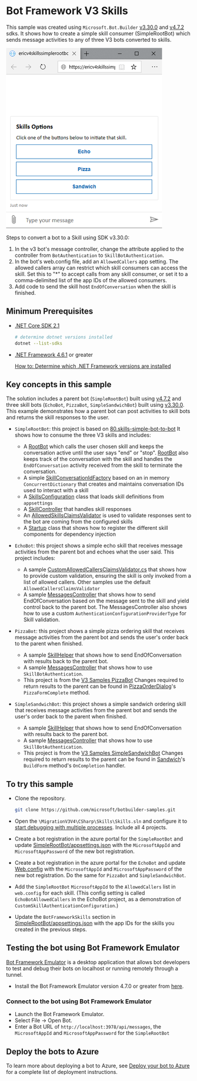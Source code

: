 # Bot Framework V3 Skills

This sample was created using `Microsoft.Bot.Builder` [v3.30.0](https://www.nuget.org/packages/Microsoft.Bot.Builder/3.30.0) and [v4.7.2](https://www.nuget.org/packages/Microsoft.Bot.Builder/4.7.2) sdks. It shows how to create a simple skill consumer (SimpleRootBot) which sends message activities to any of three V3 bots converted to skills.

![Skill Options](media/SkillOptions.png)

Steps to convert a bot to a Skill using SDK v3.30.0:
1)	In the v3 bot's message controller, change the attribute applied to the controller from `BotAuthentication` to `SkillBotAuthentication`.
1)	In the bot's web.config file, add an `AllowedCallers` app setting. The allowed callers array can restrict which skill consumers can access the skill. Set this to "*" to accept calls from any skill consumer, or set it to a comma-delimited list of the app IDs of the allowed consumers.
1)	Add code to send the skill host `EndOfConversation` when the skill is finished.


## Minimum Prerequisites

- [.NET Core SDK 2.1](https://dotnet.microsoft.com/download) 

  ```bash
  # determine dotnet versions installed
  dotnet --list-sdks
  ```

- [.NET Framework 4.6.1](https://dotnet.microsoft.com/download/dotnet-framework) or greater

  [How to: Determine which .NET Framework versions are installed](https://docs.microsoft.com/en-us/dotnet/framework/migration-guide/how-to-determine-which-versions-are-installed)

## Key concepts in this sample

The solution includes a parent bot (`SimpleRootBot`) built using [v4.7.2](https://www.nuget.org/packages/Microsoft.Bot.Builder/4.7.2) and three skill bots (`EchoBot`, `PizzaBot`, `SimpleSandwichBot`) built using [v3.30.0](https://www.nuget.org/packages/Microsoft.Bot.Builder/3.30.0). This example demonstrates how a parent bot can post activities to skill bots and returns the skill responses to the user.

- `SimpleRootBot`: this project is based on [80.skills-simple-bot-to-bot](https://github.com/microsoft/BotBuilder-Samples/tree/master/samples/csharp_dotnetcore/80.skills-simple-bot-to-bot) It shows how to consume the three V3 skills and includes:
  - A [RootBot](V4SimpleRootBot/Bots/RootBot.cs) which calls the user chosen skill and keeps the conversation active until the user says "end" or "stop". [RootBot](V4SimpleRootBot/Bots/RootBot.cs) also keeps track of the conversation with the skill and handles the `EndOfConversation` activity received from the skill to terminate the conversation.
  - A simple [SkillConversationIdFactory](V4SimpleRootBot/SkillConversationIdFactory.cs) based on an in memory `ConcurrentDictionary` that creates and maintains conversation IDs used to interact with a skill
  - A [SkillsConfiguration](V4SimpleRootBot/SkillsConfiguration.cs) class that loads skill definitions from `appsettings`
  - A [SkillController](V4SimpleRootBot/Controllers/SkillController.cs) that handles skill responses
  - An [AllowedSkillsClaimsValidator](V4SimpleRootBot/Authentication/AllowedSkillsClaimsValidator.cs) is used to validate responses sent to the bot are coming from the configured skills
  - A [Startup](V4SimpleRootBot/Startup.cs) class that shows how to register the different skill components for dependency injection

- `EchoBot`: this project shows a simple echo skill that receives message activities from the parent bot and echoes what the user said. This project includes:
  - A sample [CustomAllowedCallersClaimsValidator.cs](EchoSkillBot/Authentication/CustomAllowedCallersClaimsValidator.cs.cs) that shows how to provide custom validation, ensuring the skill is only invoked from a list of allowed callers.  Other samples use the default `AllowedCallersClaimsValidator`
  - A sample [MessagesController](V3EchoBot/Controllers/MessagesController.cs) that shows how to send EndOfConversation based on the message sent to the skill and yield control back to the parent bot. The MessagesController also shows how to use a custom `AuthenticationConfigurationProviderType` for Skill validation.

- `PizzaBot`: this project shows a simple pizza ordering skill that receives message activities from the parent bot and sends the user's order back to the parent when finished.
  - A sample [SkillHelper](V3PizzaBot/SkillsHelper.cs) that shows how to send EndOfConversation with results back to the parent bot.
  - A sample [MessagesController](V3EchoBot/Controllers/MessagesController.cs) that shows how to use `SkillBotAuthentication`.
  - This project is from the [V3 Samples PizzaBot](https://github.com/microsoft/BotBuilder-V3/tree/master/CSharp/Samples/PizzaBot)  Changes required to return results to the parent can be found in [PizzaOrderDialog](V3PizzaBot/PizzaOrderDialog.cs)'s `PizzaFormComplete` method.

- `SimpleSandwichBot`: this project shows a simple sandwich ordering skill that receives message activities from the parent bot and sends the user's order back to the parent when finished.
  - A sample [SkillHelper](V3SimpleSandwichBot/SkillsHelper.cs) that shows how to send EndOfConversation with results back to the parent bot.
  - A sample [MessagesController](V3SimpleSandwichBot/Controllers/MessagesController.cs) that shows how to use `SkillBotAuthentication`.
  - This project is from the [V3 Samples SimpleSandwichBot](https://github.com/microsoft/BotBuilder-V3/tree/master/CSharp/Samples/SimpleSandwichBot)  Changes required to return results to the parent can be found in [Sandwich](V3SimpleSandwichBot/Sandwich.cs)'s `BuildForm` method's `OnCompletion` handler.

## To try this sample

- Clone the repository.

    ```bash
    git clone https://github.com/microsoft/botbuilder-samples.git
    ```

- Open the `\MigrationV3V4\CSharp\Skills\Skills.sln` and configure it to [start debugging with multiple processes](https://docs.microsoft.com/en-us/visualstudio/debugger/debug-multiple-processes?view=vs-2019#start-debugging-with-multiple-processes). Include all 4 projects.
- Create a bot registration in the azure portal for the `SimpleRootBot` and update [SimpleRootBot/appsettings.json](SimpleRootBot/appsettings.json) with the `MicrosoftAppId` and `MicrosoftAppPassword` of the new bot registration.
- Create a bot registration in the azure portal for the `EchoBot` and update [Web.config](V3EchoBot/Web.config) with the `MicrosoftAppId` and `MicrosoftAppPassword` of the new bot registration.  Do the same for `PizzaBot` and `SimpleSandwichBot`.
- Add the `SimpleRootBot` `MicrosoftAppId` to the `AllowedCallers` list in `web.config` for each skill. (This config setting is called `EchoBotAllowedCallers` in the EchoBot project, as a demonstration of `CustomSkillAuthenticationConfiguration`.)
- Update the `BotFrameworkSkills` section in [SimpleRootBot/appsettings.json](SimpleRootBot/appsettings.json) with the app IDs for the skills you created in the previous steps.

## Testing the bot using Bot Framework Emulator

[Bot Framework Emulator](https://github.com/microsoft/botframework-emulator) is a desktop application that allows bot developers to test and debug their bots on localhost or running remotely through a tunnel.

- Install the Bot Framework Emulator version 4.7.0 or greater from [here](https://github.com/Microsoft/BotFramework-Emulator/releases).

### Connect to the bot using Bot Framework Emulator

- Launch the Bot Framework Emulator.
- Select File -> Open Bot.
- Enter a Bot URL of `http://localhost:3978/api/messages`, the `MicrosoftAppId` and `MicrosoftAppPassword` for the `SimpleRootBot`

## Deploy the bots to Azure

To learn more about deploying a bot to Azure, see [Deploy your bot to Azure](https://aka.ms/azuredeployment) for a complete list of deployment instructions.
